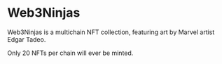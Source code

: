 # Web3Ninjas

Web3Ninjas is a multichain NFT collection, featuring art by Marvel artist Edgar Tadeo.

Only 20 NFTs per chain will ever be minted.
